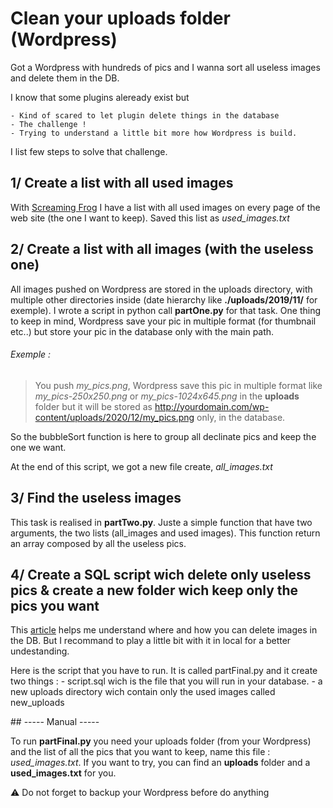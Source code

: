 # Clean your uploads folder (Wordpress)

Got a Wordpress with hundreds of pics and I wanna sort all useless images and delete them in the DB.

I know that some plugins aleready exist but 

	- Kind of scared to let plugin delete things in the database
	- The challenge !
	- Trying to understand a little bit more how Wordpress is build.

I list few steps to solve that challenge.

## 1/ Create a list with all used images

With [Screaming Frog](https://www.screamingfrog.co.uk/) I have a list with all used images on every page of the web site (the one I want to keep).
Saved this list as *used_images.txt*

## 2/ Create a list with all images (with the useless one)

All images pushed on Wordpress are stored in the uploads directory, with multiple other directories inside (date hierarchy like **./uploads/2019/11/** for exemple).
I wrote a script in python call **partOne.py** for that task. 
One thing to keep in mind, Wordpress save your pic in multiple format (for thumbnail etc..) but store your pic in the database only with the main path.
 
###### Exemple :
> You push *my_pics.png*, Wordpress save this pic in multiple format like *my_pics-250x250.png* or *my_pics-1024x645.png* in the **uploads** folder but it will be stored as http://yourdomain.com/wp-content/uploads/2020/12/my_pics.png only, in the database.

So the bubbleSort function is here to group all declinate pics and keep the one we want.

At the end of this script, we got a new file create, *all_images.txt*


## 3/ Find the useless images

This task is realised in **partTwo.py**. Juste a simple function that have two arguments, the two lists (all_images and used images). 
This function return an array composed by all the useless pics.


## 4/ Create a SQL script wich delete only useless pics & create a new folder wich keep only the pics you want

This [article](https://www.h3xed.com/web-development/how-to-bulk-delete-all-images-in-wordpress-media-library-and-database) helps me understand where and how you can delete images in the DB. But I recommand to play a little bit with it in local for a better undestanding.

Here is the script that you have to run. It is called partFinal.py and it create two things : 
	- script.sql wich is the file that you will run in your database.
	- a new uploads directory wich contain only the used images called new_uploads


## ----- Manual -----

To run **partFinal.py** you need your uploads folder (from your Wordpress) and the list of all the pics that you want to keep, name this file : *used_images.txt*.
If you want to try, you can find an **uploads** folder and a **used_images.txt** for you.

:warning: Do not forget to backup your Wordpress before do anything
